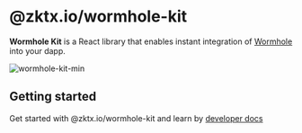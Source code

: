 # @zktx.io/wormhole-kit

**Wormhole Kit** is a React library that enables instant integration of [Wormhole](https://docs.wormhole.com/wormhole/reference/sdk-docs) into your dapp.

![wormhole-kit-min](https://github.com/zktx-io/wormhole-kit-monorepo/assets/57783762/46818447-d2a5-4cef-bb57-9ec757a97a33)

## Getting started

Get started with @zktx.io/wormhole-kit and learn by [developer docs](https://docs.zktx.io/wormhole-kit/)
